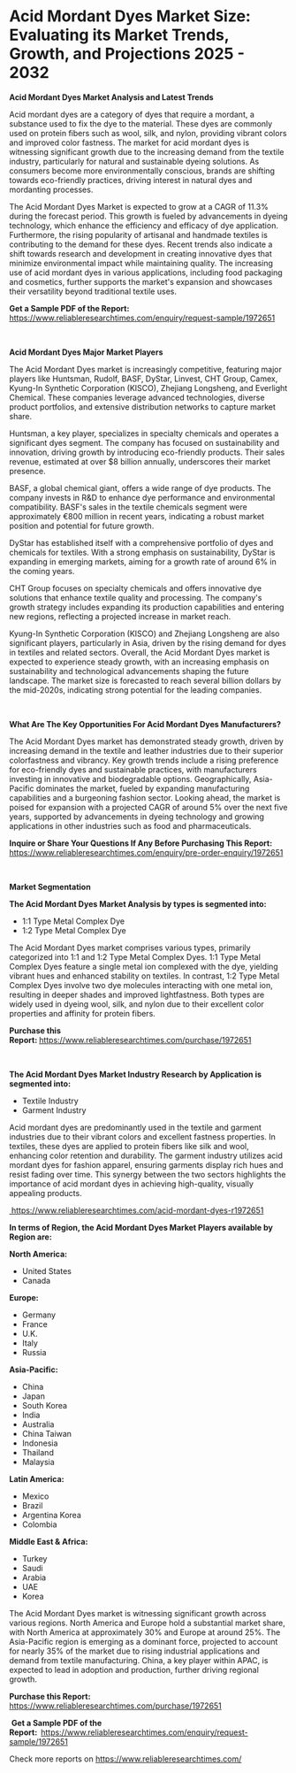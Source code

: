 <p><h1>Acid Mordant Dyes Market Size: Evaluating its Market Trends, Growth, and Projections 2025 - 2032</h1></p><p><strong>Acid Mordant Dyes Market Analysis and Latest Trends</strong></p>
<p><p>Acid mordant dyes are a category of dyes that require a mordant, a substance used to fix the dye to the material. These dyes are commonly used on protein fibers such as wool, silk, and nylon, providing vibrant colors and improved color fastness. The market for acid mordant dyes is witnessing significant growth due to the increasing demand from the textile industry, particularly for natural and sustainable dyeing solutions. As consumers become more environmentally conscious, brands are shifting towards eco-friendly practices, driving interest in natural dyes and mordanting processes.</p><p>The Acid Mordant Dyes Market is expected to grow at a CAGR of 11.3% during the forecast period. This growth is fueled by advancements in dyeing technology, which enhance the efficiency and efficacy of dye application. Furthermore, the rising popularity of artisanal and handmade textiles is contributing to the demand for these dyes. Recent trends also indicate a shift towards research and development in creating innovative dyes that minimize environmental impact while maintaining quality. The increasing use of acid mordant dyes in various applications, including food packaging and cosmetics, further supports the market's expansion and showcases their versatility beyond traditional textile uses.</p></p>
<p><strong>Get a Sample PDF of the Report:&nbsp;</strong> <a href="https://www.reliableresearchtimes.com/enquiry/request-sample/1972651?utm_campaign=3056&utm_medium=2&utm_source=Github&utm_content=ia&utm_term=01042025&utm_id=acid-mordant-dyes">https://www.reliableresearchtimes.com/enquiry/request-sample/1972651</a></p>
<p>&nbsp;</p>
<p><strong>Acid Mordant Dyes Major Market Players</strong></p>
<p><p>The Acid Mordant Dyes market is increasingly competitive, featuring major players like Huntsman, Rudolf, BASF, DyStar, Linvest, CHT Group, Camex, Kyung-In Synthetic Corporation (KISCO), Zhejiang Longsheng, and Everlight Chemical. These companies leverage advanced technologies, diverse product portfolios, and extensive distribution networks to capture market share.</p><p>Huntsman, a key player, specializes in specialty chemicals and operates a significant dyes segment. The company has focused on sustainability and innovation, driving growth by introducing eco-friendly products. Their sales revenue, estimated at over $8 billion annually, underscores their market presence.</p><p>BASF, a global chemical giant, offers a wide range of dye products. The company invests in R&D to enhance dye performance and environmental compatibility. BASF's sales in the textile chemicals segment were approximately €800 million in recent years, indicating a robust market position and potential for future growth.</p><p>DyStar has established itself with a comprehensive portfolio of dyes and chemicals for textiles. With a strong emphasis on sustainability, DyStar is expanding in emerging markets, aiming for a growth rate of around 6% in the coming years. </p><p>CHT Group focuses on specialty chemicals and offers innovative dye solutions that enhance textile quality and processing. The company's growth strategy includes expanding its production capabilities and entering new regions, reflecting a projected increase in market reach.</p><p>Kyung-In Synthetic Corporation (KISCO) and Zhejiang Longsheng are also significant players, particularly in Asia, driven by the rising demand for dyes in textiles and related sectors. Overall, the Acid Mordant Dyes market is expected to experience steady growth, with an increasing emphasis on sustainability and technological advancements shaping the future landscape. The market size is forecasted to reach several billion dollars by the mid-2020s, indicating strong potential for the leading companies.</p></p>
<p>&nbsp;</p>
<p><strong>What Are The Key Opportunities For Acid Mordant Dyes Manufacturers?</strong></p>
<p><p>The Acid Mordant Dyes market has demonstrated steady growth, driven by increasing demand in the textile and leather industries due to their superior colorfastness and vibrancy. Key growth trends include a rising preference for eco-friendly dyes and sustainable practices, with manufacturers investing in innovative and biodegradable options. Geographically, Asia-Pacific dominates the market, fueled by expanding manufacturing capabilities and a burgeoning fashion sector. Looking ahead, the market is poised for expansion with a projected CAGR of around 5% over the next five years, supported by advancements in dyeing technology and growing applications in other industries such as food and pharmaceuticals.</p></p>
<p><strong>Inquire or Share Your Questions If Any Before Purchasing This Report:</strong> <a href="https://www.reliableresearchtimes.com/enquiry/pre-order-enquiry/1972651?utm_campaign=3056&utm_medium=2&utm_source=Github&utm_content=ia&utm_term=01042025&utm_id=acid-mordant-dyes">https://www.reliableresearchtimes.com/enquiry/pre-order-enquiry/1972651</a></p>
<p>&nbsp;</p>
<p><strong>Market Segmentation</strong></p>
<p><strong>The Acid Mordant Dyes Market Analysis by types is segmented into:</strong></p>
<p><ul><li>1:1 Type Metal Complex Dye</li><li>1:2 Type Metal Complex Dye</li></ul></p>
<p><p>The Acid Mordant Dyes market comprises various types, primarily categorized into 1:1 and 1:2 Type Metal Complex Dyes. 1:1 Type Metal Complex Dyes feature a single metal ion complexed with the dye, yielding vibrant hues and enhanced stability on textiles. In contrast, 1:2 Type Metal Complex Dyes involve two dye molecules interacting with one metal ion, resulting in deeper shades and improved lightfastness. Both types are widely used in dyeing wool, silk, and nylon due to their excellent color properties and affinity for protein fibers.</p></p>
<p><strong>Purchase this Report:&nbsp;</strong><a href="https://www.reliableresearchtimes.com/purchase/1972651?utm_campaign=3056&utm_medium=2&utm_source=Github&utm_content=ia&utm_term=01042025&utm_id=acid-mordant-dyes">https://www.reliableresearchtimes.com/purchase/1972651</a></p>
<p>&nbsp;</p>
<p><strong>The Acid Mordant Dyes Market Industry Research by Application is segmented into:</strong></p>
<p><ul><li>Textile Industry</li><li>Garment Industry</li></ul></p>
<p><p>Acid mordant dyes are predominantly used in the textile and garment industries due to their vibrant colors and excellent fastness properties. In textiles, these dyes are applied to protein fibers like silk and wool, enhancing color retention and durability. The garment industry utilizes acid mordant dyes for fashion apparel, ensuring garments display rich hues and resist fading over time. This synergy between the two sectors highlights the importance of acid mordant dyes in achieving high-quality, visually appealing products.</p></p>
<p><a href="https://www.reliableresearchtimes.com/acid-mordant-dyes-r1972651?utm_campaign=3056&utm_medium=2&utm_source=Github&utm_content=ia&utm_term=01042025&utm_id=acid-mordant-dyes">&nbsp;https://www.reliableresearchtimes.com/acid-mordant-dyes-r1972651</a></p>
<p><strong>In terms of Region, the Acid Mordant Dyes Market Players available by Region are:</strong></p>
<p>
    <p> <strong> North America: </strong>
        <ul>
            <li>United States</li>
            <li>Canada</li>
        </ul>
        </p> 
    <p> <strong> Europe: </strong>
        <ul>
            <li>Germany</li>
            <li>France</li>
            <li>U.K.</li>
            <li>Italy</li>
            <li>Russia</li>
        </ul>
        </p> 
    <p> <strong> Asia-Pacific: </strong>
        <ul>
            <li>China</li>
            <li>Japan</li>
            <li>South Korea</li>
            <li>India</li>
            <li>Australia</li>
            <li>China Taiwan</li>
            <li>Indonesia</li>
            <li>Thailand</li>
            <li>Malaysia</li>
        </ul>
        </p> 
    <p> <strong> Latin America: </strong>
        <ul>
            <li>Mexico</li>
            <li>Brazil</li>
            <li>Argentina Korea</li>
            <li>Colombia</li>
        </ul>
        </p> 
    <p> <strong> Middle East & Africa: </strong>
        <ul>
            <li>Turkey</li>
            <li>Saudi</li>
            <li>Arabia</li>
            <li>UAE</li>
            <li>Korea</li>
        </ul>
    </p>
    </p>
<p><p>The Acid Mordant Dyes market is witnessing significant growth across various regions. North America and Europe hold a substantial market share, with North America at approximately 30% and Europe at around 25%. The Asia-Pacific region is emerging as a dominant force, projected to account for nearly 35% of the market due to rising industrial applications and demand from textile manufacturing. China, a key player within APAC, is expected to lead in adoption and production, further driving regional growth.</p></p>
<p><strong>Purchase this Report: </strong><a href="https://www.reliableresearchtimes.com/purchase/1972651?utm_campaign=3056&utm_medium=2&utm_source=Github&utm_content=ia&utm_term=01042025&utm_id=acid-mordant-dyes">https://www.reliableresearchtimes.com/purchase/1972651</a></p>
<p>&nbsp;<strong>Get a Sample PDF of the Report:&nbsp;&nbsp;</strong><a href="https://www.reliableresearchtimes.com/enquiry/request-sample/1972651?utm_campaign=3056&utm_medium=2&utm_source=Github&utm_content=ia&utm_term=01042025&utm_id=acid-mordant-dyes">https://www.reliableresearchtimes.com/enquiry/request-sample/1972651</a></p>
<p><strong></strong></p>
<p>Check more reports on <a href="https://www.reliableresearchtimes.com/?utm_campaign=3056&utm_medium=2&utm_source=Github&utm_content=ia&utm_term=01042025&utm_id=acid-mordant-dyes">https://www.reliableresearchtimes.com/</a></p>